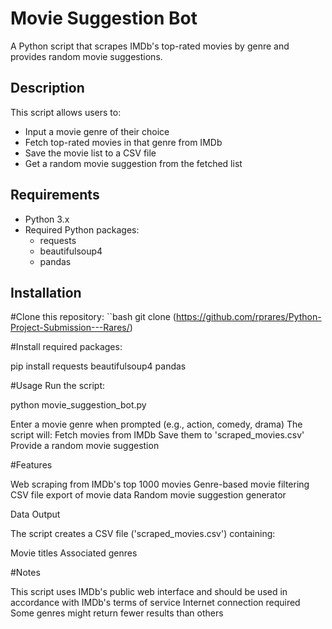 # Movie Suggestion Bot

A Python script that scrapes IMDb's top-rated movies by genre and provides random movie suggestions.

## Description

This script allows users to:
- Input a movie genre of their choice
- Fetch top-rated movies in that genre from IMDb
- Save the movie list to a CSV file
- Get a random movie suggestion from the fetched list

## Requirements

- Python 3.x
- Required Python packages:
  - requests
  - beautifulsoup4
  - pandas

## Installation

#Clone this repository:
``bash
git clone (https://github.com/rprares/Python-Project-Submission---Rares/)

#Install required packages:

pip install requests beautifulsoup4 pandas

#Usage
Run the script:

python movie_suggestion_bot.py


Enter a movie genre when prompted (e.g., action, comedy, drama)
  The script will:
    Fetch movies from IMDb
    Save them to 'scraped_movies.csv'
    Provide a random movie suggestion

#Features

  Web scraping from IMDb's top 1000 movies
  Genre-based movie filtering
  CSV file export of movie data
  Random movie suggestion generator
  
  Data Output

The script creates a CSV file ('scraped_movies.csv') containing:

Movie titles
Associated genres

#Notes

  This script uses IMDb's public web interface and should be used in accordance with IMDb's terms of service
  Internet connection required
  Some genres might return fewer results than others
